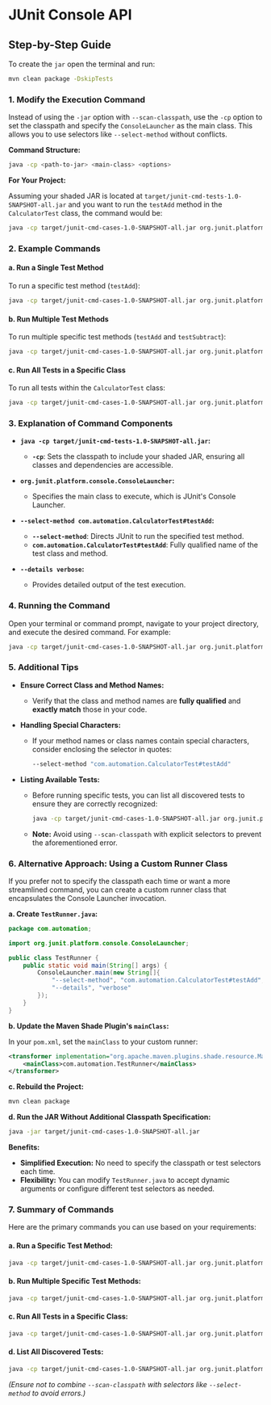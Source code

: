# JUnit Console API

## **Step-by-Step Guide**

To create the `jar` open the terminal and run:

```bash
mvn clean package -DskipTests
```

### **1. Modify the Execution Command**

Instead of using the `-jar` option with `--scan-classpath`, use the `-cp` option to set the classpath and specify the `ConsoleLauncher` as the main class. This allows you to use selectors like `--select-method` without conflicts.

**Command Structure:**

```bash
java -cp <path-to-jar> <main-class> <options>
```

**For Your Project:**

Assuming your shaded JAR is located at `target/junit-cmd-tests-1.0-SNAPSHOT-all.jar` and you want to run the `testAdd` method in the `CalculatorTest` class, the command would be:

```bash
java -cp target/junit-cmd-cases-1.0-SNAPSHOT-all.jar org.junit.platform.console.ConsoleLauncher --select-method com.automation.CalculatorTest#testAdd --details verbose
```

### **2. Example Commands**

#### **a. Run a Single Test Method**

To run a specific test method (`testAdd`):

```bash
java -cp target/junit-cmd-cases-1.0-SNAPSHOT-all.jar org.junit.platform.console.ConsoleLauncher --select-method com.automation.CalculatorTest#testAdd --details verbose
```

#### **b. Run Multiple Test Methods**

To run multiple specific test methods (`testAdd` and `testSubtract`):

```bash
java -cp target/junit-cmd-cases-1.0-SNAPSHOT-all.jar org.junit.platform.console.ConsoleLauncher --select-method com.automation.CalculatorTest#testAdd --select-method com.automation.CalculatorTest#testSubtract --details verbose
```

#### **c. Run All Tests in a Specific Class**

To run all tests within the `CalculatorTest` class:

```bash
java -cp target/junit-cmd-cases-1.0-SNAPSHOT-all.jar org.junit.platform.console.ConsoleLauncher --select-class com.automation.CalculatorTest --details verbose
```

### **3. Explanation of Command Components**

- **`java -cp target/junit-cmd-tests-1.0-SNAPSHOT-all.jar`:**
  - **`-cp`**: Sets the classpath to include your shaded JAR, ensuring all classes and dependencies are accessible.
  
- **`org.junit.platform.console.ConsoleLauncher`:**
  - Specifies the main class to execute, which is JUnit's Console Launcher.

- **`--select-method com.automation.CalculatorTest#testAdd`:**
  - **`--select-method`**: Directs JUnit to run the specified test method.
  - **`com.automation.CalculatorTest#testAdd`**: Fully qualified name of the test class and method.

- **`--details verbose`:**
  - Provides detailed output of the test execution.

### **4. Running the Command**

Open your terminal or command prompt, navigate to your project directory, and execute the desired command. For example:

```bash
java -cp target/junit-cmd-cases-1.0-SNAPSHOT-all.jar org.junit.platform.console.ConsoleLauncher --select-method com.automation.CalculatorTest#testAdd --details verbose
```

### **5. Additional Tips**

- **Ensure Correct Class and Method Names:**
  - Verify that the class and method names are **fully qualified** and **exactly match** those in your code.
  
- **Handling Special Characters:**
  - If your method names or class names contain special characters, consider enclosing the selector in quotes:
  
    ```bash
    --select-method "com.automation.CalculatorTest#testAdd"
    ```

- **Listing Available Tests:**
  - Before running specific tests, you can list all discovered tests to ensure they are correctly recognized:
  
    ```bash
    java -cp target/junit-cmd-cases-1.0-SNAPSHOT-all.jar org.junit.platform.console.ConsoleLauncher --scan-classpath target/junit-cmd-cases-1.0-SNAPSHOT-all.jar --list-cases --details verbose
    ```
  
  - **Note:** Avoid using `--scan-classpath` with explicit selectors to prevent the aforementioned error.

### **6. Alternative Approach: Using a Custom Runner Class**

If you prefer not to specify the classpath each time or want a more streamlined command, you can create a custom runner class that encapsulates the Console Launcher invocation.

**a. Create `TestRunner.java`:**

```java
package com.automation;

import org.junit.platform.console.ConsoleLauncher;

public class TestRunner {
    public static void main(String[] args) {
        ConsoleLauncher.main(new String[]{
            "--select-method", "com.automation.CalculatorTest#testAdd",
            "--details", "verbose"
        });
    }
}
```

**b. Update the Maven Shade Plugin's `mainClass`:**

In your `pom.xml`, set the `mainClass` to your custom runner:

```xml
<transformer implementation="org.apache.maven.plugins.shade.resource.ManifestResourceTransformer">
    <mainClass>com.automation.TestRunner</mainClass>
</transformer>
```

**c. Rebuild the Project:**

```bash
mvn clean package
```

**d. Run the JAR Without Additional Classpath Specification:**

```bash
java -jar target/junit-cmd-cases-1.0-SNAPSHOT-all.jar
```

**Benefits:**

- **Simplified Execution:** No need to specify the classpath or test selectors each time.
- **Flexibility:** You can modify `TestRunner.java` to accept dynamic arguments or configure different test selectors as needed.

### **7. Summary of Commands**

Here are the primary commands you can use based on your requirements:

#### **a. Run a Specific Test Method:**

```bash
java -cp target/junit-cmd-cases-1.0-SNAPSHOT-all.jar org.junit.platform.console.ConsoleLauncher --select-method com.automation.CalculatorTest#testAdd --details verbose
```

#### **b. Run Multiple Specific Test Methods:**

```bash
java -cp target/junit-cmd-cases-1.0-SNAPSHOT-all.jar org.junit.platform.console.ConsoleLauncher --select-method com.automation.CalculatorTest#testAdd --select-method com.automation.CalculatorTest#testSubtract --details verbose
```

#### **c. Run All Tests in a Specific Class:**

```bash
java -cp target/junit-cmd-cases-1.0-SNAPSHOT-all.jar org.junit.platform.console.ConsoleLauncher --select-class com.automation.CalculatorTest --details verbose
```

#### **d. List All Discovered Tests:**

```bash
java -cp target/junit-cmd-cases-1.0-SNAPSHOT-all.jar org.junit.platform.console.ConsoleLauncher --scan-classpath target/junit-cmd-cases-1.0-SNAPSHOT-all.jar --list-cases --details verbose
```

*(Ensure not to combine `--scan-classpath` with selectors like `--select-method` to avoid errors.)*